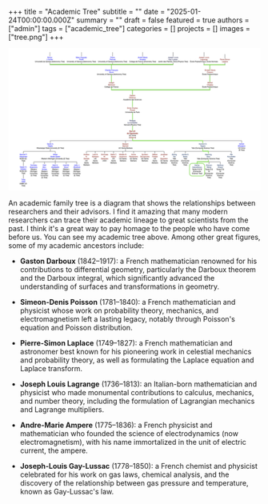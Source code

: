 +++
title = "Academic Tree"
subtitle = ""
date = "2025-01-24T00:00:00.000Z"
summary = ""
draft = false
featured = true
authors = ["admin"]
tags = ["academic_tree"]
categories = []
projects = []
images = ["tree.png"]
+++

![image](tree.png)

An academic family tree is a diagram that shows the relationships between researchers and their advisors. I find it amazing that many modern researchers can trace their academic lineage to great scientists from the past. I think it's a great way to pay homage to the people who have come before us. You can see my academic tree above. Among other great figures, some of my academic ancestors include:

- **Gaston Darboux** (1842–1917): a French mathematician renowned for his contributions to differential geometry, particularly the Darboux theorem and the Darboux integral, which significantly advanced the understanding of surfaces and transformations in geometry.

- **Simeon-Denis Poisson** (1781–1840): a French mathematician and physicist whose work on probability theory, mechanics, and electromagnetism left a lasting legacy, notably through Poisson's equation and Poisson distribution.

- **Pierre-Simon Laplace** (1749–1827): a French mathematician and astronomer best known for his pioneering work in celestial mechanics and probability theory, as well as formulating the Laplace equation and Laplace transform.

- **Joseph Louis Lagrange** (1736–1813): an Italian-born mathematician and physicist who made monumental contributions to calculus, mechanics, and number theory, including the formulation of Lagrangian mechanics and Lagrange multipliers.

- **Andre-Marie Ampere** (1775–1836): a French physicist and mathematician who founded the science of electrodynamics (now electromagnetism), with his name immortalized in the unit of electric current, the ampere.

- **Joseph-Louis Gay-Lussac** (1778–1850): a French chemist and physicist celebrated for his work on gas laws, chemical analysis, and the discovery of the relationship between gas pressure and temperature, known as Gay-Lussac's law.

